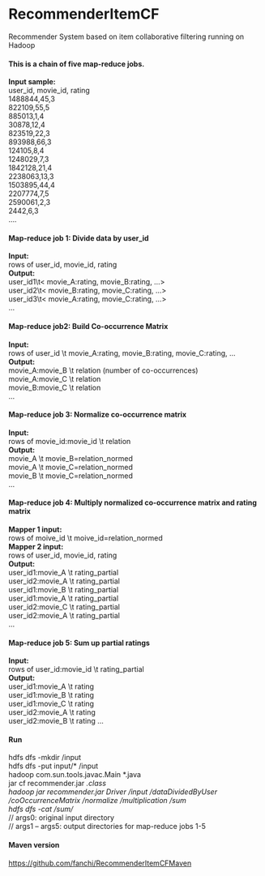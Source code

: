 # RecommenderItemCF
Recommender System based on item collaborative filtering running on Hadoop
#### This is a chain of five map-reduce jobs.
**Input sample:**  
user_id, movie_id, rating  
1488844,45,3  
822109,55,5  
885013,1,4  
30878,12,4  
823519,22,3  
893988,66,3  
124105,8,4  
1248029,7,3  
1842128,21,4  
2238063,13,3  
1503895,44,4  
2207774,7,5  
2590061,2,3  
2442,6,3  
….  
#### Map-reduce job 1: Divide data by user_id
**Input:**  
rows of user_id, movie_id, rating  
**Output:**  
user_id1\t< movie_A:rating, movie_B:rating, …>  
user_id2\t< movie_B:rating, movie_C:rating, …>  
user_id3\t< movie_A:rating, movie_C:rating, …>  
…
#### Map-reduce job2: Build Co-occurrence Matrix
**Input:**  
rows of user_id \t movie_A:rating, movie_B:rating, movie_C:rating, …  
**Output:**  
movie_A:movie_B \t relation (number of co-occurrences)  
movie_A:movie_C \t relation    
movie_B:movie_C \t relation    
…
#### Map-reduce job 3: Normalize co-occurrence matrix
**Input:**  
rows of movie_id:movie_id \t relation  
**Output:**  
movie_A \t movie_B=relation_normed  
movie_A \t movie_C=relation_normed  
movie_B \t movie_C=relation_normed  
…
#### Map-reduce job 4: Multiply normalized co-occurrence matrix and rating matrix
**Mapper 1 input:**  
rows of moive_id \t moive_id=relation_normed  
**Mapper 2 input:**  
rows of user_id, movie_id, rating  
**Output:**  
user_id1:movie_A \t rating_partial  
user_id2:movie_A \t rating_partial  
user_id1:movie_B \t rating_partial  
user_id1:movie_A \t rating_partial  
user_id2:movie_C \t rating_partial  
user_id2:movie_A \t rating_partial  
…
#### Map-reduce job 5: Sum up partial ratings
**Input:**  
rows of user_id:movie_id \t rating_partial  
**Output:**  
user_id1:movie_A \t rating  
user_id1:movie_B \t rating  
user_id1:movie_C \t rating  
user_id2:movie_A \t rating  
user_id2:movie_B \t rating
…  
#### Run
hdfs dfs -mkdir /input  
hdfs dfs -put input/* /input  
hadoop com.sun.tools.javac.Main *.java  
jar cf recommender.jar *.class  
hadoop jar recommender.jar Driver /input /dataDividedByUser /coOccurrenceMatrix /normalize /multiplication /sum  
hdfs dfs -cat /sum/*  
// args0: original input directory  
// args1 – args5: output directories for map-reduce jobs 1-5  

#### Maven version
https://github.com/fanchi/RecommenderItemCFMaven